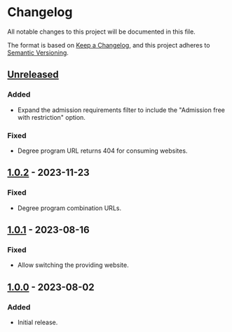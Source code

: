 <!-- markdownlint-disable MD024 -->
# Changelog

All notable changes to this project will be documented in this file.

The format is based on [Keep a Changelog](https://keepachangelog.com/en/1.1.0/),
and this project adheres to [Semantic Versioning](https://semver.org/spec/v2.0.0.html).

## [Unreleased]

### Added

- Expand the admission requirements filter to include the "Admission free with restriction" option.

### Fixed

- Degree program URL returns 404 for consuming websites.

## [1.0.2] - 2023-11-23

### Fixed

- Degree program combination URLs.

## [1.0.1] - 2023-08-16

### Fixed

- Allow switching the providing website.

## [1.0.0] - 2023-08-02

### Added

- Initial release.

[Unreleased]: https://github.com/RRZE-Webteam/FAU-Studium-Embed/compare/1.0.2...HEAD
[1.0.2]: https://github.com/RRZE-Webteam/FAU-Studium-Embed/compare/1.0.1...1.0.2
[1.0.1]: https://github.com/RRZE-Webteam/FAU-Studium-Embed/compare/1.0.0...1.0.1
[1.0.0]: https://github.com/RRZE-Webteam/FAU-Studium-Embed/releases/tag/1.0.0

